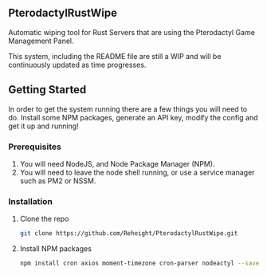 ## PterodactylRustWipe
Automatic wiping tool for Rust Servers that are using the Pterodactyl Game Management Panel.

This system, including the README file are still a WIP and will be continuously updated as time progresses.


## Getting Started

In order to get the system running there are a few things you will need to do. Install some NPM packages, generate an API key, modify the config and get it up and running!

### Prerequisites

1. You will need NodeJS, and Node Package Manager (NPM).
2. You will need to leave the node shell running, or use a service manager such as PM2 or NSSM.

### Installation

1. Clone the repo
   ```sh
   git clone https://github.com/Reheight/PterodactylRustWipe.git
   ```
2. Install NPM packages
   ```sh
   npm install cron axios moment-timezone cron-parser nodeactyl --save
   ```
